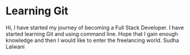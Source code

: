 <h1>Learning Git</h1>
Hi, I have started my journey of becoming a Full Stack Developer. I have started learning Git and using command line. 
Hope that I gain enough knowledge and then I would like to enter the freelancing world.
Sudha Lalwani